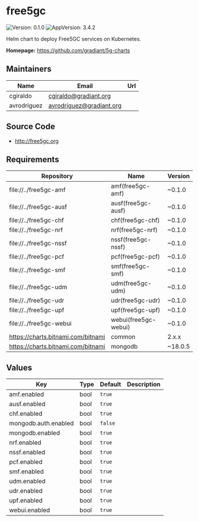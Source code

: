 # free5gc

![Version: 0.1.0](https://img.shields.io/badge/Version-0.1.0-informational?style=flat-square) ![AppVersion: 3.4.2](https://img.shields.io/badge/AppVersion-3.4.2-informational?style=flat-square)

Helm chart to deploy Free5GC services on Kubernetes.

**Homepage:** <https://github.com/gradiant/5g-charts>

## Maintainers

| Name | Email | Url |
| ---- | ------ | --- |
| cgiraldo | <cgiraldo@gradiant.org> |  |
| avrodriguez | <avrodriguez@gradiant.org> |  |

## Source Code

* <http://free5gc.org>

## Requirements

| Repository | Name | Version |
|------------|------|---------|
| file://../free5gc-amf | amf(free5gc-amf) | ~0.1.0 |
| file://../free5gc-ausf | ausf(free5gc-ausf) | ~0.1.0 |
| file://../free5gc-chf | chf(free5gc-chf) | ~0.1.0 |
| file://../free5gc-nrf | nrf(free5gc-nrf) | ~0.1.0 |
| file://../free5gc-nssf | nssf(free5gc-nssf) | ~0.1.0 |
| file://../free5gc-pcf | pcf(free5gc-pcf) | ~0.1.0 |
| file://../free5gc-smf | smf(free5gc-smf) | ~0.1.0 |
| file://../free5gc-udm | udm(free5gc-udm) | ~0.1.0 |
| file://../free5gc-udr | udr(free5gc-udr) | ~0.1.0 |
| file://../free5gc-upf | upf(free5gc-upf) | ~0.1.0 |
| file://../free5gc-webui | webui(free5gc-webui) | ~0.1.0 |
| https://charts.bitnami.com/bitnami | common | 2.x.x |
| https://charts.bitnami.com/bitnami | mongodb | ~18.0.5 |

## Values

| Key | Type | Default | Description |
|-----|------|---------|-------------|
| amf.enabled | bool | `true` |  |
| ausf.enabled | bool | `true` |  |
| chf.enabled | bool | `true` |  |
| mongodb.auth.enabled | bool | `false` |  |
| mongodb.enabled | bool | `true` |  |
| nrf.enabled | bool | `true` |  |
| nssf.enabled | bool | `true` |  |
| pcf.enabled | bool | `true` |  |
| smf.enabled | bool | `true` |  |
| udm.enabled | bool | `true` |  |
| udr.enabled | bool | `true` |  |
| upf.enabled | bool | `true` |  |
| webui.enabled | bool | `true` |  |

